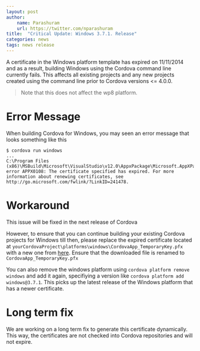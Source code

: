 ```yaml
---
layout: post
author:
    name: Parashuram
    url: https://twitter.com/nparashuram
title:  "Critical Update: Windows 3.7.1. Release"
categories: news
tags: news release 
---
```


A certificate in the Windows platform template has expired on 11/11/2014 and as a result, building Windows using the Cordova command line currently fails. This affects all existing projects and any new projects created using the command line prior to Cordova versions <= 4.0.0. 

> Note that this does not affect the wp8 platform.  

# Error Message
When building Cordova for Windows, you may seen an error message that looks something like this 

```
$ cordova run windows
... 
C:\Program Files (x86)\MSBuild\Microsoft\VisualStudio\v12.0\AppxPackage\Microsoft.AppXPackage.Targets(1772,9): error APPX0108: The certificate specified has expired. For more information about renewing certificates, see http://go.microsoft.com/fwlink/?LinkID=241478.
```

# Workaround

This issue will be fixed in the next release of Cordova

However, to ensure that you can continue building your existing Cordova projects for Windows till then, please replace the expired certificate located at `yourCordovaProject\platforms\windows\CordovaApp_TemporaryKey.pfx` with a new one from [here](https://git-wip-us.apache.org/repos/asf?p=cordova-windows.git;a=blob;f=template/CordovaApp_TemporaryKey.pfx;h=90d7ab2208ce170d176a2ac8a60eb22fbc1cbf7a;hb=refs/tags/3.7.1). Ensure that the downloaded file is renamed to `CordovaApp_TemporaryKey.pfx`

You can also remove the windows platform using `cordova platform remove windows` and add it again, specifiying a version like `cordova platform add windows@3.7.1`. This picks up the latest release of the Windows platform that has a newer certificate.  

# Long term fix
We are working on a long term fix to generate this certificate dynamically. This way, the certificates are not checked into Cordova repositories and will not expire. 
